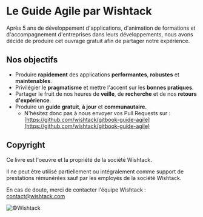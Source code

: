 # Le Guide Agile par Wishtack

Après 5 ans de développement d'applications, d'animation de formations et d'accompagnement d'entreprises dans leurs développements, nous avons décidé de produire cet ouvrage gratuit afin de partager notre expérience.



## Nos objectifs <a id="nos-objectifs"></a>

* Produire **rapidement** des applications **performantes**, **robustes** et **maintenables**.
* Privilégier le **pragmatisme** et mettre l'accent sur les **bonnes pratiques**.
* Partager le fruit de nos heures de **veille**, de **recherche** et de nos **retours d'expérience**.
* Produire un **guide** **gratuit**, **à jour** et **communautaire.**
  * N'hésitez donc pas à nous envoyer vos Pull Requests sur : [https://github.com/wishtack/gitbook-guide-agile](https://github.com/wishtack/gitbook-guide-agile)

## Copyright <a id="copyright"></a>

Ce livre est l'oeuvre et la propriété de la société Wishtack.

Il ne peut être utilisé partiellement ou intégralement comme support de prestations rémunérées sauf par les employés de la société Wishtack.

En cas de doute, merci de contacter l'équipe Wishtack : [contact@wishtack.com](mailto:contact@wishtack.com)​

![&#xA9;Wishtack](https://blobscdn.gitbook.com/v0/b/gitbook-28427.appspot.com/o/assets%2F-L9vDDYxu6nH7FVBtFFS%2F-LADeKUf4rRUHFm-ToFS%2F-LADeTDPYcUFqPLaGUyc%2Fwishtack-logo-with-text.png?alt=media&token=dd7eec3c-a6ed-4bc2-8dad-a9c5dd9f8195)



